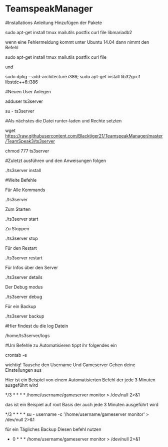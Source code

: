 # TeamspeakManager


#Installations Anleitung
Hinzufügen der Pakete

sudo apt-get install tmux mailutils postfix curl file  libmariadb2

wenn eine Fehlermeldung kommt unter Ubuntu 14.04
dann nimmt den Befehl

sudo apt-get install tmux mailutils postfix curl file

und

sudo dpkg --add-architecture i386; sudo apt-get install lib32gcc1 libstdc++6:i386




#Neuen User Anlegen

adduser ts3server

su - ts3server




#Als nächstes die Datei runter-laden und Rechte setzten

wget https://raw.githubusercontent.com/Blacktiger21/TeamspeakManager/master/TeamSpeak3/ts3server

chmod 777 ts3server



#Zuletzt ausführen und den Anweisungen folgen

./ts3server install


#Weite Befehle

Für Alle Kommands

./ts3server

Zum Starten

./ts3server start

Zu Stoppen

./ts3server stop

Für den Restart

./ts3server restart

Für Infos über den Server

./ts3server details

Der Debug modus

./ts3server debug

Für ein Backup

./ts3server backup

#Hier findest du die log Datein

/home/ts3server/logs

#Um Befehle zu Automatisieren tippt ihr folgendes ein

crontab -e

wichtig! Tausche den Username Und Gameserver Gehen deine Einstellungen aus

Hier ist ein Beispiel von einem Automatisierten Befehl der jede 3 Minuten ausgeführt wird

*/3 * * * * /home/username/gameserver monitor > /dev/null 2>&1

das ist ein Beispiel auf root Basis der auch jede 3 Minuten ausgeführt wird

*/3 * * * * su - username -c '/home/username/gameserver monitor' > /dev/null 2>&1

für ein Tägliches Backup Diesen befehl nutzen


* 0 * * * /home/username/gameserver monitor > /dev/null 2>&1


